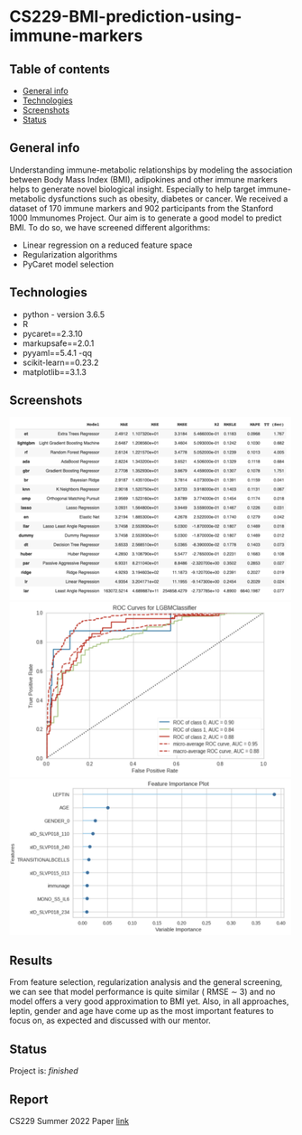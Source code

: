 # CS229-BMI-prediction-using-immune-markers

## Table of contents
* [General info](#general-info)
* [Technologies](#technologies)
* [Screenshots](#screenshots)
* [Status](#status)
<!--* [Inspiration](#inspiration)
* [Contact](#contact)-->

## General info
Understanding immune-metabolic relationships by modeling the association between Body Mass Index (BMI), adipokines and other immune markers helps to generate novel biological insight. Especially to help target immune-metabolic dysfunctions such as obesity, diabetes or cancer. We received a dataset of 170 immune markers and 902 participants from the Stanford 1000 Immunomes Project. Our aim is to generate a good model to predict BMI. To do so, we have screened different algorithms:
* Linear regression on a reduced feature space
* Regularization algorithms 
* PyCaret model selection

## Technologies
* python - version 3.6.5
* R
* pycaret==2.3.10
* markupsafe==2.0.1
* pyyaml==5.4.1 -qq
* scikit-learn==0.23.2
* matplotlib==3.1.3

<!--## Baseline Model
keras implementation (https://github.com/divamgupta/image-segmentation-keras/) -->
## Screenshots
<img src="model_selection.png" width="500" />
<img src="ROC_curves_for_LGBM_classifier.png" width="500" />
<img src="feature_importance.png" width="500" />
<!--<img src="PyCaret_feature_importance_best.png" width="500" /> -->



<!--## Setup-->
<!--Available soon-->
<!--Describe how to install / setup your local environement / add link to demo version.-->

<!--## Code Examples
Show examples of usage:
```
from keras_segmentation.models.unet import unet_mini

model = unet_mini(n_classes=4,  input_height=96, input_width=96  )

model.train(
    train_images = "Dataset/train/",
    train_annotations = "Dataset/train_labels/",
    checkpoints_path = "Dataset/checkpoints",
    val_images = "Dataset/test/",
    val_annotations = "Dataset/test_labels/",
    epochs=50, validate=True, batch_size=8, 
    optimizer_name="adam",
    gen_use_multiprocessing=True,
    auto_resume_checkpoint=False,
    val_batch_size=2,
)
```

## Features
List of features ready and TODOs for future development
* Train on 3 different U-NET architecture variants-->

## Results
From feature selection, regularization analysis and the general screening, we can see that model performance is quite similar ( RMSE ∼ 3) and no model offers a very good approximation to BMI yet. Also, in all approaches, leptin, gender and age have come up as the most important features to focus on, as expected and discussed with our mentor.

## Status
Project is: _finished_ <!-- a normal html comment _finished_, _no longer continue_ and why?-->

## Report
CS229 Summer 2022 Paper [link](paper/CS229__BMI_prediction_using_immune_markers.pdf)

<!--## Inspiration-->
<!--Add here credits. Project inspired by..., based on...

<!--## Contact-->
<!--Created by [@flynerdpl](https://www.flynerd.pl/) - feel free to contact me!-->
